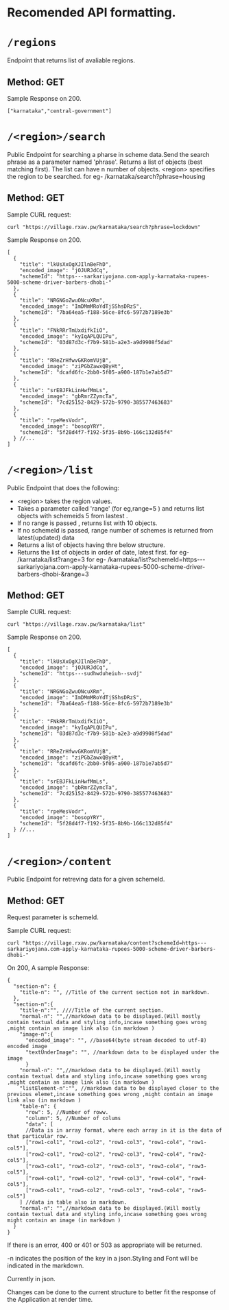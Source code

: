 # Recomended API formatting.

# ```/regions```

Endpoint that returns list of avaliable regions.

## Method: GET

Sample Response on 200.

```jsonc
["karnataka","central-government"]
```

# ```/<region>/search```

Public Endpoint for searching a pharse in scheme data.Send the search phrase as a parameter named 'phrase'.
Returns a list of objects (best matching first).
The list can have n number of objects.
\<region\> specifies the region to be searched.
for eg- /karnataka/search?phrase=housing

## Method: GET

Sample CURL request:
```commandline
curl "https://village.rxav.pw/karnataka/search?phrase=lockdown"
```

Sample Response on 200.

```jsonc
[
  {
    "title": "lkUsXxOgXJIlnBeFhD",
    "encoded_image": "jOJURJdCq",
    "schemeId": "https---sarkariyojana.com-apply-karnataka-rupees-5000-scheme-driver-barbers-dhobi-"
  },
  {
    "title": "NRGNGoZwuONcuXRm",
    "encoded_image": "ImDMmMRoYdTjSShsDRzS",
    "schemeId": "7ba64ea5-f188-56ce-8fc6-5972b7189e3b"
  },
  {
    "title": "FNkRRrTmUxdifkIiO",
    "encoded_image": "kyIqAPLQUIPu",
    "schemeId": "03d87d3c-f7b9-581b-a2e3-a9d9908f5dad"
  },
  {
    "title": "RReZrHfwvGKRomVUjB",
    "encoded_image": "ziPGbZawxQByHt",
    "schemeId": "dcafd6fc-2bb0-5f05-a900-187b1e7ab5d7"
  },
  {
    "title": "srEBJFkLinHwfMmLs",
    "encoded_image": "gbRmrZZymcTa",
    "schemeId": "7cd25152-8429-572b-9790-385577463683"
  },
  {
    "title": "rpeMesVodr",
    "encoded_image": "bosopYRY",
    "schemeId": "5f28d4f7-f192-5f35-8b9b-166c132d85f4"
  } //...
]
```


# ```/<region>/list```

Public Endpoint that does the following:

- \<region\> takes the region values.
- Takes a parameter called 'range' (for eg,range=5 ) and returns list objects with schemeids 5 from lastest .
- If no range is passed , returns list with 10 objects.
- If no schemeId is passed, range number of schemes is returned from latest(updated) data
- Returns a list of objects having thre below structure.
- Returns the list of objects in order of date, latest first.
for eg- /karnataka/list?range=3
for eg- /karnataka/list?schemeId=https---sarkariyojana.com-apply-karnataka-rupees-5000-scheme-driver-barbers-dhobi-&range=3

## Method: GET

Sample CURL request:
```commandline
curl "https://village.rxav.pw/karnataka/list"
```

Sample Response on 200.

```jsonc
[
  {
    "title": "lkUsXxOgXJIlnBeFhD",
    "encoded_image": "jOJURJdCq",
    "schemeId": "https---sudhwduheiuh--svdj"
  },
  {
    "title": "NRGNGoZwuONcuXRm",
    "encoded_image": "ImDMmMRoYdTjSShsDRzS",
    "schemeId": "7ba64ea5-f188-56ce-8fc6-5972b7189e3b"
  },
  {
    "title": "FNkRRrTmUxdifkIiO",
    "encoded_image": "kyIqAPLQUIPu",
    "schemeId": "03d87d3c-f7b9-581b-a2e3-a9d9908f5dad"
  },
  {
    "title": "RReZrHfwvGKRomVUjB",
    "encoded_image": "ziPGbZawxQByHt",
    "schemeId": "dcafd6fc-2bb0-5f05-a900-187b1e7ab5d7"
  },
  {
    "title": "srEBJFkLinHwfMmLs",
    "encoded_image": "gbRmrZZymcTa",
    "schemeId": "7cd25152-8429-572b-9790-385577463683"
  },
  {
    "title": "rpeMesVodr",
    "encoded_image": "bosopYRY",
    "schemeId": "5f28d4f7-f192-5f35-8b9b-166c132d85f4"
  } //...
]
```


# ```/<region>/content```

Public Endpoint for retreving data for a given schemeId.

## Method: GET

Request parameter is schemeId.

Sample CURL request:
```commandline
curl "https://village.rxav.pw/karnataka/content?schemeId=https---sarkariyojana.com-apply-karnataka-rupees-5000-scheme-driver-barbers-dhobi-"
```

On 200, A sample Response:

```jsonc
{
  "section-n": {
    "title-n": "", //Title of the current section not in markdown.
  },
  "section-n":{
    "title-n":"", ////Title of the current section.
    "normal-n": "",//markdown data to be displayed.(Will mostly contain textual data and styling info,incase something goes wrong ,might contain an image link also (in markdown )
    "image-n":{
      "encoded_image": "", //base64(byte stream decoded to utf-8) encoded image 
      "textUnderImage": "", //markdown data to be displayed under the image  
      }
    "normal-n": "",//markdown data to be displayed.(Will mostly contain textual data and styling info,incase something goes wrong ,might contain an image link also (in markdown )
    "listElement-n":"", //markdown data to be displayed closer to the previous elemet,incase something goes wrong ,might contain an image link also (in markdown )
    "table-n": {
      "row": 5, //Number of roww.
      "column": 5, //Number of colums
      "data": [
      //Data is in array format, where each array in it is the data of that particular row.
      ["row1-col1", "row1-col2", "row1-col3", "row1-col4", "row1-col5"],
      ["row2-col1", "row2-col2", "row2-col3", "row2-col4", "row2-col5"],
      ["row3-col1", "row3-col2", "row3-col3", "row3-col4", "row3-col5"],
      ["row4-col1", "row4-col2", "row4-col3", "row4-col4", "row4-col5"],
      ["row5-col1", "row5-col2", "row5-col3", "row5-col4", "row5-col5"]
    ] //data in table also in markdown.
    "normal-n": "",//markdown data to be displayed.(Will mostly contain textual data and styling info,incase something goes wrong might contain an image (in markdown )
  }
}
```

If there is an error, 400 or 401 or 503 as appropriate will be returned.

-n indicates the position of the key in a json.Styling and Font will be indicated in the markdown.

Currently in json.

Changes can be done to the current structure to better fit the response of the Application at render time. 


